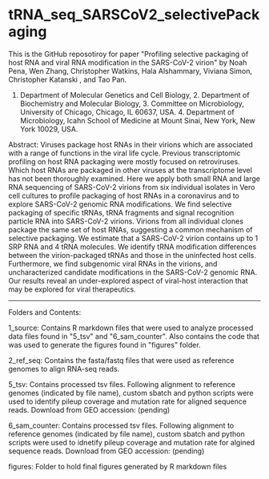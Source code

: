# tRNA_seq_SARSCoV2_selectivePackaging

This is the GitHub reposotiroy for paper "Profiling selective packaging of host RNA and viral RNA modification in the SARS-CoV-2 virion" by 
Noah Pena, Wen Zhang, Christopher Watkins, Hala Alshammary, Viviana Simon, Christopher Katanski , and Tao Pan. 

1. Department of Molecular Genetics and Cell Biology, 2. Department of Biochemistry and Molecular Biology, 3. Committee on Microbiology, University of Chicago, Chicago, IL 60637, USA. 4. Department of Microbiology, Icahn School of Medicine at Mount Sinai, New York, New York 10029, USA.

Abstract: 
Viruses package host RNAs in their virions which are associated with a range of functions in the viral life cycle. Previous transcriptomic profiling on host RNA packaging were mostly focused on retroviruses. Which host RNAs are packaged in other viruses at the transcriptome level has not been thoroughly examined. Here we apply both small RNA and large RNA sequencing of SARS-CoV-2 virions from six individual isolates in Vero cell cultures to profile packaging of host RNAs in a coronavirus and to explore SARS-CoV-2 genomic RNA modifications. We find selective packaging of specific tRNAs, tRNA fragments and signal recognition particle RNA into SARS-CoV-2 virions. Virions from all individual clones package the same set of host RNAs, suggesting a common mechanism of selective packaging. We estimate that a SARS-CoV-2 virion contains up to 1 SRP RNA and 4 tRNA molecules. We identify tRNA modification differences between the virion-packaged tRNAs and those in the uninfected host cells. Furthermore, we find subgenomic viral RNAs in the virions, and uncharacterized candidate modifications in the SARS-CoV-2 genomic RNA. Our results reveal an under-explored aspect of viral-host interaction that may be explored for viral therapeutics.


___________________ 

Folders and Contents: 

1_source: Contains R markdown files that were used to analyze processed data files found in "5_tsv" and "6_sam_counter". Also contains the code that was used to generate the figures found in "figures" folder. 

2_ref_seq: Contains the fasta/fastq files that were used as reference genomes to align RNA-seq reads. 

5_tsv: Contains processed tsv files. Following alignment to reference genomes (indicated by file name), custom sbatch and python scripts were used to identify pileup coverage and mutation rate for aligned sequence reads. Download from GEO accession: (pending) 

6_sam_counter: Contains processed tsv files. Following alignment to reference genomes (indicated by file name), custom sbatch and python scripts were used to idnetify pileup coverage and mutation rate for algined sequence reads. Download from GEO accession: (pending) 

figures: Folder to hold final figures generated by R markdown files

